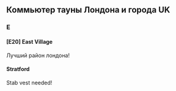 ## Коммьютер тауны Лондона и города UK

### E

#### [E20] East Village

Лучший район лондона!

#### Stratford

Stab vest needed!
